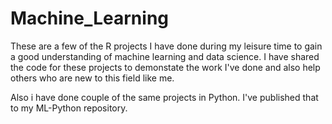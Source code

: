 # Machine_Learning

These are a few of the R projects I have done during my leisure time to gain a good understanding of machine learning and data science.
I have shared the code for these projects to demonstate the work I've done and also help others who are new to this field like me.

Also i have done couple of the same projects in Python. I've published that to my ML-Python repository. 
